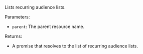 Lists recurring audience lists.

Parameters:

- `parent`: The parent resource name.

Returns:

- A promise that resolves to the list of recurring audience lists.
